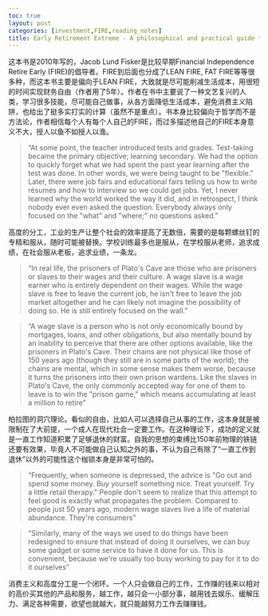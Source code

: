 ```yaml
---
toc: true
layout: post
categories: [investment,FIRE,reading_notes]
title: Early Retirement Extreme - A philosophical and practical guide to financial independence - 1
---
```

这本书是2010年写的，Jacob Lund Fisker是比较早期Financial Independence Retire Early (FIRE)的倡导者。FIRE到后面也分成了LEAN FIRE, FAT FIRE等等很多种，而这本书主要是偏向于LEAN FIRE，大致就是尽可能削减生活成本，用很短的时间实现财务自由（作者用了5年）。作者在书中主要说了一种文艺复兴的人类，学习很多技能，尽可能自己做事，从各方面降低生活成本，避免消费主义陷阱，也给出了挺多实打实的计算（虽然不是重点）。书本身比较偏向于哲学而不是方法论，作者相信每个人有每个人自己的FIRE，而过多描述他自己的FIRE本身意义不大，授人以鱼不如授人以渔。
> “At some point, the teacher introduced tests and grades. Test-taking became the primary objective; learning secondary. We had the option to quickly forget what we had spent the past year learning after the test was done. In other words, we were being taught to be "flexible." Later, there were job fairs and educational fairs telling us how to write résumés and how to interview so we could get jobs.
Yet, I never learned why the world worked the way it did, and in retrospect, I think nobody ever even asked the question. Everybody always only focused on the "what" and "where;" no questions asked.”

高度的分工，工业的生产让整个社会的效率提高了无数倍，需要的是每颗螺丝钉的专精和服从，随时可能被替换。学校训练最多也是服从，在学校服从老师，追求成绩，在社会服从老板，追求业绩，一条龙。

> “In real life, the prisoners of Plato's Cave are those who are prisoners or slaves to their wages and their culture. A wage slave is a wage earner who is entirely dependent on their wages. While the wage slave is free to leave the current job, he isn't free to leave the job market altogether and he can likely not imagine the possibility of doing so. He is still entirely focused on the wall.”

> “A wage slave is a person who is not only economically bound by mortgages, loans, and other obligations, but also mentally bound by an inability to perceive that there are other options available, like the prisoners in Plato's Cave. Their chains are not physical like those of 150 years ago (though they still are in some parts of the world); the chains are mental, which in some sense makes them worse, because it turns the prisoners into their own prison wardens. Like the slaves in Plato's Cave, the only commonly accepted way for one of them to leave is to win the "prison game," which means accumulating at least a million to retire"

柏拉图的洞穴理论。看似的自由，比如人可以选择自己从事的工作，这本身就是被限制在了大前提，一个成人在现代社会一定要工作。在这种理论下，成功的定义就是一直工作知道积累了足够退休的财富。自我的思想的束缚比150年前物理的铁链还要有效果，毕竟人不可能做自己认知之外的事，不认为自己有除了“一直工作到退休”以外的可能性这个枷锁本身是非常可怕的。

> “Frequently, when someone is depressed, the advice is "Go out and spend some money. Buy yourself something nice. Treat yourself. Try a little retail therapy." People don't seem to realize that this attempt to feel good is exactly what propagates the problem. Compared to people just 50 years ago, modern wage slaves live a life of material abundance. They're consumers"

> “Similarly, many of the ways we used to do things have been redesigned to ensure that instead of doing it ourselves, we can buy some gadget or some service to have it done for us. This is convenient, because we're usually too busy working to pay for it to do it ourselves”

消费主义和高度分工是一个闭环。一个人只会做自己的工作，工作赚的钱来以相对的高价买其他的产品和服务，越工作，越只会一小部分事，越用钱去娱乐、缓解压力、满足各种需要，欲望也就越大，就只能越努力工作去赚赚钱。

